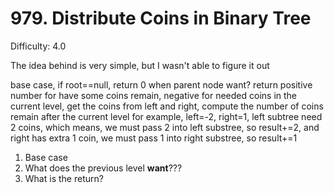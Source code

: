 # 979. Distribute Coins in Binary Tree

Difficulty: 4.0

The idea behind is very simple, but I wasn't able to figure it out

base case, if root==null, return 0
when parent node want? return positive number for have some coins remain, negative for needed coins
in the current level, get the coins from left and right, compute the number of coins remain after the current level
for example, left=-2, right=1, left subtree need 2 coins, which means, we must pass 2 into left substree, so result+=2,
and right has extra 1 coin, we must pass 1 into right substree, so result+=1


1. Base case
2. What does the previous level **want**???
3. What is the return?